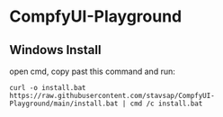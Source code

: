# CompfyUI-Playground

## Windows Install

open cmd, copy past this command and run:

```shell
curl -o install.bat https://raw.githubusercontent.com/stavsap/CompfyUI-Playground/main/install.bat | cmd /c install.bat
```

